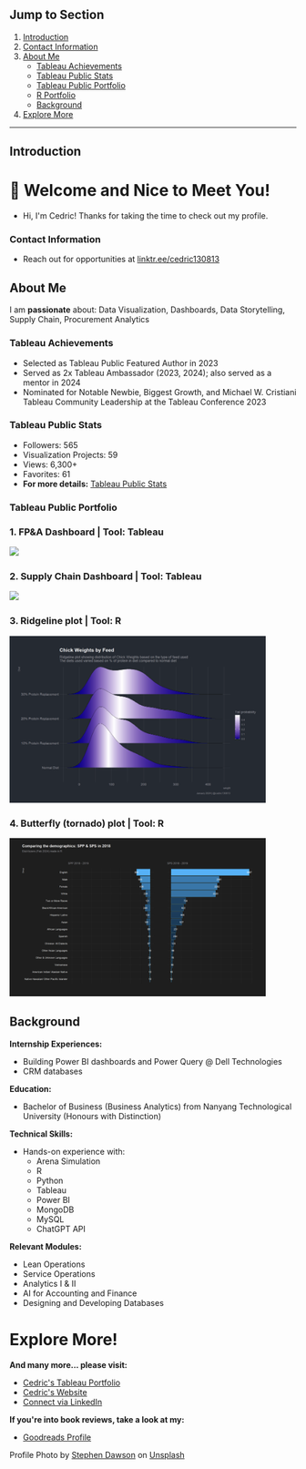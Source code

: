 ## Jump to Section
1. [Introduction](#introduction)
2. [Contact Information](#contact-information)
3. [About Me](#about-me)
   - [Tableau Achievements](#tableau-achievements)
   - [Tableau Public Stats](#tableau-public-stats)
   - [Tableau Public Portfolio](#tableau-public-portfolio)
   - [R Portfolio](#r-portfolio)
   - [Background](#background)
4. [Explore More](#explore-more)

---

## Introduction<a name="introduction"></a>
# 👋 Welcome and Nice to Meet You!
- Hi, I'm Cedric! Thanks for taking the time to check out my profile.

### Contact Information<a name="contact-information"></a>
- Reach out for opportunities at [linktr.ee/cedric130813](http://linktr.ee/cedric130813)

## About Me<a name="about-me"></a>

I am **passionate** about: Data Visualization, Dashboards, Data Storytelling, Supply Chain, Procurement Analytics

### Tableau Achievements<a name="tableau-achievements"></a>
- Selected as Tableau Public Featured Author in 2023
- Served as 2x Tableau Ambassador (2023, 2024); also served as a mentor in 2024
- Nominated for Notable Newbie, Biggest Growth, and Michael W. Cristiani Tableau Community Leadership at the Tableau Conference 2023

### Tableau Public Stats<a name="tableau-public-stats"></a>
- Followers: 565
- Visualization Projects: 59
- Views: 6,300+
- Favorites: 61
- **For more details:** [Tableau Public Stats](https://public.tableau.com/app/profile/cedric130813/viz/TableauPublicStats_16942428002280/Stats)

### Tableau Public Portfolio<a name="tableau-public-portfolio"></a>
### 1. FP&A Dashboard | Tool: Tableau
<a href="https://public.tableau.com/app/profile/cedric130813" target="_blank"><img src='https://github.com/cedric130813/SQL-DataViz/blob/d03caefadd15eea9c09890cf38381165a6ea4dd4/Tableau/FP&A%20Dashboard%20(1).png' width='450'></a>

### 2. Supply Chain Dashboard | Tool: Tableau
<a href="https://public.tableau.com/app/profile/cedric130813" target="_blank"><img src='https://assets-global.website-files.com/626e3f90d87e459d91f51dd5/6448f949d9cba40342dd5f7d_Front%20(4).png' width='450'></a>

### 3. Ridgeline plot | Tool: R <a name="r-portfolio"></a>
<a href="https://github.com/cedric130813/DataVisualization/blob/d2c0451f79c92ae8f8990ffa7f0ccf413c42e7ae/R%20Stats/Ridgeline%20Plots/ChickweightPlot01.png" target="_blank"><img src='https://github.com/cedric130813/DataVisualization/blob/d2c0451f79c92ae8f8990ffa7f0ccf413c42e7ae/R%20Stats/Ridgeline%20Plots/ChickweightPlot01.png' width='450'></a>

### 4. Butterfly (tornado) plot | Tool: R
<a href="https://github.com/cedric130813/DataVisualization/blob/16cbaaa6dfd733b1effc47c64c7625b587bbcf30/R%20Stats/Butterfly%20Plot%20(EduVizzers%20Feb%202024)/EduVizzersFeb.png" target="_blank"><img src='https://github.com/cedric130813/DataVisualization/blob/16cbaaa6dfd733b1effc47c64c7625b587bbcf30/R%20Stats/Butterfly%20Plot%20(EduVizzers%20Feb%202024)/EduVizzersFeb.png' width='450'></a>

## Background<a name="background"></a>

**Internship Experiences:**
- Building Power BI dashboards and Power Query @ Dell Technologies
- CRM databases

**Education:**
- Bachelor of Business (Business Analytics) from Nanyang Technological University (Honours with Distinction)

**Technical Skills:**
- Hands-on experience with:
  - Arena Simulation
  - R
  - Python
  - Tableau
  - Power BI
  - MongoDB
  - MySQL
  - ChatGPT API

**Relevant Modules:**
- Lean Operations
- Service Operations
- Analytics I & II
- AI for Accounting and Finance
- Designing and Developing Databases

# Explore More!<a name="explore-more"></a>

**And many more... please visit:**
- [Cedric's Tableau Portfolio](https://public.tableau.com/app/profile/cedric130813)
- [Cedric's Website](https://cedric130813.webflow.io)
- [Connect via LinkedIn](https://www.linkedin.com/in/cedric130813/)

**If you're into book reviews, take a look at my:**
- [Goodreads Profile](https://www.goodreads.com/user/show/35830761-cedric)

Profile Photo by [Stephen Dawson](https://unsplash.com/@dawson2406?utm_content=creditCopyText&utm_medium=referral&utm_source=unsplash) on [Unsplash](https://unsplash.com/photos/turned-on-monitoring-screen-qwtCeJ5cLYs?utm_content=creditCopyText&utm_medium=referral&utm_source=unsplash)
